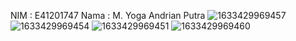 NIM   : E41201747
Nama  : M. Yoga Andrian Putra
![1633429969457](https://user-images.githubusercontent.com/75407016/136017435-0993c333-3159-4889-a81f-7c71279ace0d.jpg)
![1633429969454](https://user-images.githubusercontent.com/75407016/136017465-e24c961b-022b-45ef-bef6-9e57a0add489.jpg)
![1633429969451](https://user-images.githubusercontent.com/75407016/136017478-f39dee41-7997-4756-87ea-ce9085c974b5.jpg)
![1633429969460](https://user-images.githubusercontent.com/75407016/136017499-a78263ad-ea0b-4ca6-95ce-345596404604.jpg)
